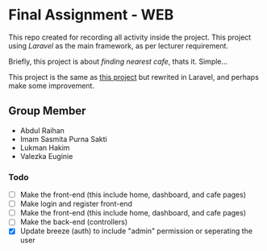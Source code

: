 # Final Assignment - WEB

This repo created for recording all activity inside the project.
This project using *Laravel* as the main framework, as per lecturer requirement.

Briefly, this project is about *finding nearest cafe*, thats it. Simple...

This project is the same as [this project](https://github.com/supimadi/nongkieshttps://github.com/supimadi/nongkies) but rewrited in Laravel,
and perhaps make some improvement. 

## Group Member

- Abdul Raihan
- Imam Sasmita Purna Sakti
- Lukman Hakim
- Valezka Euginie

### Todo
- [ ] Make the front-end (this include home, dashboard, and cafe pages)
- [ ] Make login and register front-end
- [ ] Make the front-end (this include home, dashboard, and cafe pages)
- [ ] Make the back-end (controllers)
- [x] Update breeze (auth) to include "admin" permission or seperating the user
